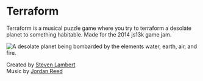Terraform
=========

Terraform is a musical puzzle game where you try to terraform a desolate planet to something habitable. Made for the 2014 js13k game jam.

![A desolate planet being bombarded by the elements water, earth, air, and fire.](http://sklambert.com/js13k/terraform1.png)

Created by [Steven Lambert](https://twitter.com/StevenKLambert)  
Music by [Jordan Reed](https://twitter.com/SoundsLikeJord)
